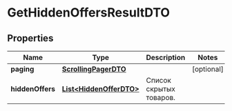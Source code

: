 

# GetHiddenOffersResultDTO

## Properties

Name | Type | Description | Notes
------------ | ------------- | ------------- | -------------
**paging** | [**ScrollingPagerDTO**](ScrollingPagerDTO.md) |  |  [optional]
**hiddenOffers** | [**List&lt;HiddenOfferDTO&gt;**](HiddenOfferDTO.md) | Список скрытых товаров. | 




